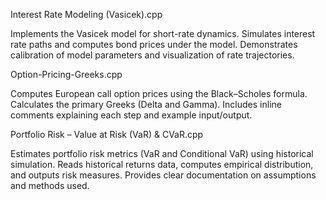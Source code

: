 Interest Rate Modeling (Vasicek).cpp

Implements the Vasicek model for short-rate dynamics.
Simulates interest rate paths and computes bond prices under the model.
Demonstrates calibration of model parameters and visualization of rate trajectories.

Option-Pricing-Greeks.cpp

Computes European call option prices using the Black–Scholes formula.
Calculates the primary Greeks (Delta and Gamma).
Includes inline comments explaining each step and example input/output.

Portfolio Risk – Value at Risk (VaR) & CVaR.cpp

Estimates portfolio risk metrics (VaR and Conditional VaR) using historical simulation.
Reads historical returns data, computes empirical distribution, and outputs risk measures.
Provides clear documentation on assumptions and methods used.
